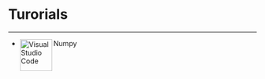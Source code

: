 # Turorials
---
- Numpy
[<img align="left" alt="Visual Studio Code" width="65px" src="https://miro.medium.com/max/760/1*00pL0zLnfI7y8d5G1aQrHA.jpeg" />][numpy]

[numpy]: https://github.com/bekiekB1/Turorials/blob/master/Tutorials/Numpy/Numpy_ref_tut-.ipynb
